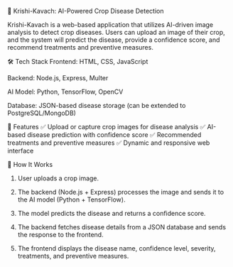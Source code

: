 🌾 Krishi-Kavach: AI-Powered Crop Disease Detection

Krishi-Kavach is a web-based application that utilizes AI-driven image analysis to detect crop diseases. Users can upload an image of their crop, and the system will predict the disease, provide a confidence score, and recommend treatments and preventive measures.

🛠️ Tech Stack
Frontend: HTML, CSS, JavaScript

Backend: Node.js, Express, Multer

AI Model: Python, TensorFlow, OpenCV

Database: JSON-based disease storage (can be extended to PostgreSQL/MongoDB)

🔹 Features
✅ Upload or capture crop images for disease analysis
✅ AI-based disease prediction with confidence score
✅ Recommended treatments and preventive measures
✅ Dynamic and responsive web interface

🚀 How It Works
1. User uploads a crop image.

2. The backend (Node.js + Express) processes the image and sends it to the AI model (Python + TensorFlow).

3. The model predicts the disease and returns a confidence score.

4. The backend fetches disease details from a JSON database and sends the response to the frontend.

5. The frontend displays the disease name, confidence level, severity, treatments, and preventive measures.

